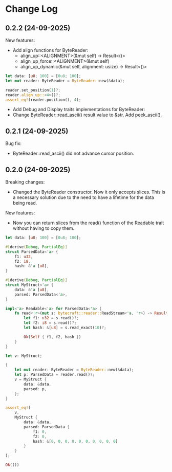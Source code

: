 # Change Log

## 0.2.2 (24-09-2025)

New features:

* Add align functions for ByteReader:
    * align_up::\<ALIGNMENT\>(&mut self) -> Result<()>
    * align_up_force::\<ALIGNMENT\>(&mut self)
    * align_up_dynamic(&mut self, alignment: usize) -> Result<()>

```rust
let data: [u8; 100] = [0u8; 100];
let mut reader: ByteReader = ByteReader::new(&data);

reader.set_position(1)?;
reader.align_up::<4>()?;
assert_eq!(reader.position(), 4);
```

* Add Debug and Display traits implementations for ByteReader:
* Change ByteReader::read_ascii() result value to &str. Add peek_ascii().

## 0.2.1 (24-09-2025)

Bug fix:

* ByteReader::read_ascii() did not advance cursor position. 

## 0.2.0 (24-09-2025)

Breaking changes:

* Changed the ByteReader constructor. Now it only accepts slices. 
This is a necessary solution due to the need to have a lifetime for the data being read.

New features:

* Now you can return slices from the read() function of the Readable trait without having to copy them.

```rust
let data: [u8; 100] = [0u8; 100];

#[derive(Debug, PartialEq)]
struct ParsedData<'a> {
    f1: u32,
    f2: i8,
    hash: &'a [u8],
}

#[derive(Debug, PartialEq)]
struct MyStruct<'a> {
    data: &'a [u8],
    parsed: ParsedData<'a>,
}

impl<'a> Readable<'a> for ParsedData<'a> {
    fn read<'r>(mut s: bytecraft::reader::ReadStream<'a, 'r>) -> Result<Self> {
        let f1: u32 = s.read()?;
        let f2: i8 = s.read()?;
        let hash: &[u8] = s.read_exact(10)?;

        Ok(Self { f1, f2, hash })
    }
}

let v: MyStruct;

{
    let mut reader: ByteReader = ByteReader::new(&data);
    let p: ParsedData = reader.read()?;
    v = MyStruct {
        data: &data,
        parsed: p,
    };
}

assert_eq!(
    v,
    MyStruct {
        data: &data,
        parsed: ParsedData {
            f1: 0,
            f2: 0,
            hash: &[0, 0, 0, 0, 0, 0, 0, 0, 0, 0]
        }
    }
);

Ok(())
```